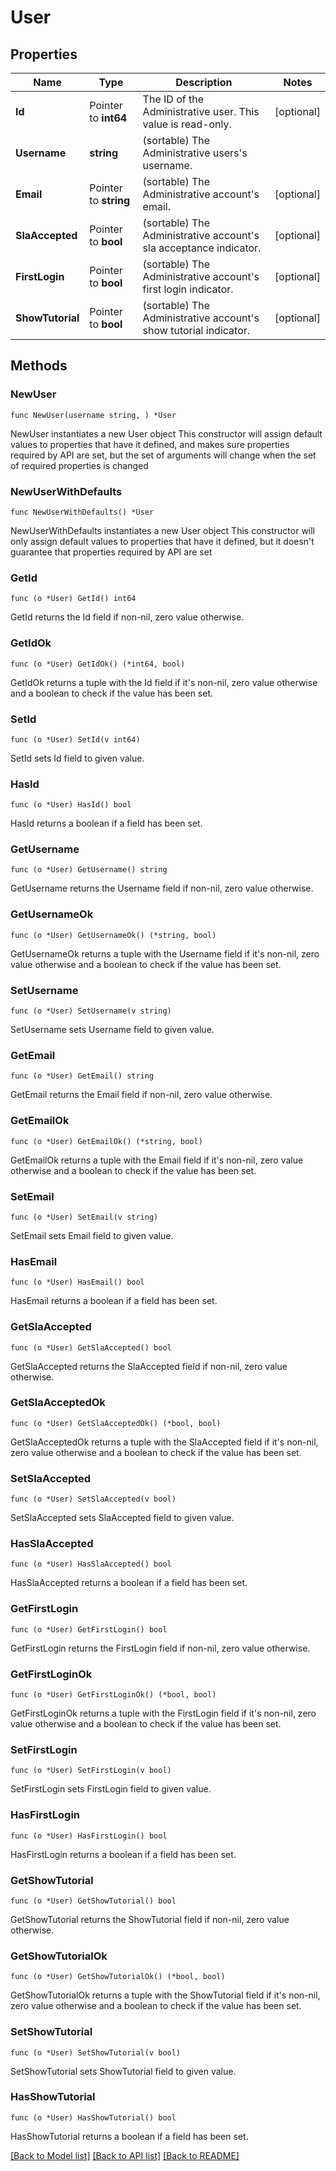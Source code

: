 # User

## Properties

Name | Type | Description | Notes
------------ | ------------- | ------------- | -------------
**Id** | Pointer to **int64** | The ID of the Administrative user. This value is read-only. | [optional] 
**Username** | **string** | (sortable) The Administrative users&#39;s username. | 
**Email** | Pointer to **string** | (sortable) The Administrative account&#39;s email. | [optional] 
**SlaAccepted** | Pointer to **bool** | (sortable) The Administrative account&#39;s sla acceptance indicator. | [optional] 
**FirstLogin** | Pointer to **bool** | (sortable) The Administrative account&#39;s first login indicator. | [optional] 
**ShowTutorial** | Pointer to **bool** | (sortable) The Administrative account&#39;s show tutorial indicator. | [optional] 

## Methods

### NewUser

`func NewUser(username string, ) *User`

NewUser instantiates a new User object
This constructor will assign default values to properties that have it defined,
and makes sure properties required by API are set, but the set of arguments
will change when the set of required properties is changed

### NewUserWithDefaults

`func NewUserWithDefaults() *User`

NewUserWithDefaults instantiates a new User object
This constructor will only assign default values to properties that have it defined,
but it doesn't guarantee that properties required by API are set

### GetId

`func (o *User) GetId() int64`

GetId returns the Id field if non-nil, zero value otherwise.

### GetIdOk

`func (o *User) GetIdOk() (*int64, bool)`

GetIdOk returns a tuple with the Id field if it's non-nil, zero value otherwise
and a boolean to check if the value has been set.

### SetId

`func (o *User) SetId(v int64)`

SetId sets Id field to given value.

### HasId

`func (o *User) HasId() bool`

HasId returns a boolean if a field has been set.

### GetUsername

`func (o *User) GetUsername() string`

GetUsername returns the Username field if non-nil, zero value otherwise.

### GetUsernameOk

`func (o *User) GetUsernameOk() (*string, bool)`

GetUsernameOk returns a tuple with the Username field if it's non-nil, zero value otherwise
and a boolean to check if the value has been set.

### SetUsername

`func (o *User) SetUsername(v string)`

SetUsername sets Username field to given value.


### GetEmail

`func (o *User) GetEmail() string`

GetEmail returns the Email field if non-nil, zero value otherwise.

### GetEmailOk

`func (o *User) GetEmailOk() (*string, bool)`

GetEmailOk returns a tuple with the Email field if it's non-nil, zero value otherwise
and a boolean to check if the value has been set.

### SetEmail

`func (o *User) SetEmail(v string)`

SetEmail sets Email field to given value.

### HasEmail

`func (o *User) HasEmail() bool`

HasEmail returns a boolean if a field has been set.

### GetSlaAccepted

`func (o *User) GetSlaAccepted() bool`

GetSlaAccepted returns the SlaAccepted field if non-nil, zero value otherwise.

### GetSlaAcceptedOk

`func (o *User) GetSlaAcceptedOk() (*bool, bool)`

GetSlaAcceptedOk returns a tuple with the SlaAccepted field if it's non-nil, zero value otherwise
and a boolean to check if the value has been set.

### SetSlaAccepted

`func (o *User) SetSlaAccepted(v bool)`

SetSlaAccepted sets SlaAccepted field to given value.

### HasSlaAccepted

`func (o *User) HasSlaAccepted() bool`

HasSlaAccepted returns a boolean if a field has been set.

### GetFirstLogin

`func (o *User) GetFirstLogin() bool`

GetFirstLogin returns the FirstLogin field if non-nil, zero value otherwise.

### GetFirstLoginOk

`func (o *User) GetFirstLoginOk() (*bool, bool)`

GetFirstLoginOk returns a tuple with the FirstLogin field if it's non-nil, zero value otherwise
and a boolean to check if the value has been set.

### SetFirstLogin

`func (o *User) SetFirstLogin(v bool)`

SetFirstLogin sets FirstLogin field to given value.

### HasFirstLogin

`func (o *User) HasFirstLogin() bool`

HasFirstLogin returns a boolean if a field has been set.

### GetShowTutorial

`func (o *User) GetShowTutorial() bool`

GetShowTutorial returns the ShowTutorial field if non-nil, zero value otherwise.

### GetShowTutorialOk

`func (o *User) GetShowTutorialOk() (*bool, bool)`

GetShowTutorialOk returns a tuple with the ShowTutorial field if it's non-nil, zero value otherwise
and a boolean to check if the value has been set.

### SetShowTutorial

`func (o *User) SetShowTutorial(v bool)`

SetShowTutorial sets ShowTutorial field to given value.

### HasShowTutorial

`func (o *User) HasShowTutorial() bool`

HasShowTutorial returns a boolean if a field has been set.


[[Back to Model list]](../README.md#documentation-for-models) [[Back to API list]](../README.md#documentation-for-api-endpoints) [[Back to README]](../README.md)


